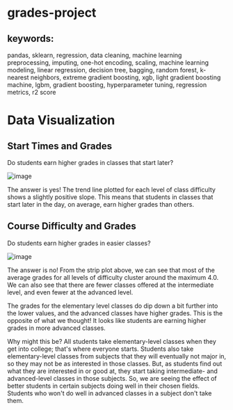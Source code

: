 # **grades-project**

## **keywords:** 
pandas, sklearn, regression, data cleaning, machine learning preprocessing, imputing, one-hot encoding, scaling, machine learning modeling, linear regression, decision tree, bagging, random forest, k-nearest neighbors, extreme gradient boosting, xgb, light gradient boosting machine, lgbm, gradient boosting, hyperparameter tuning, regression metrics, r2 score

# Data Visualization

## Start Times and Grades

Do students earn higher grades in classes that start later?

![image](https://github.com/kellianneyang/grades-project/blob/main/images/later%classes%give%out%higher%grades.png)

The answer is yes! The trend line plotted for each level of class difficulty shows a slightly positive slope. This means that students in classes that start later in the day, on average, earn higher grades than others. 

## Course Difficulty and Grades

Do students earn higher grades in easier classes? 

![image](https://github.com/kellianneyang/grades-project/blob/main/images/are%more%advanced%courses%harder.png)

The answer is no! From the strip plot above, we can see that most of the average grades for all levels of difficulty cluster around the maximum 4.0. We can also see that there are fewer classes offered at the intermediate level, and even fewer at the advanced level. 

The grades for the elementary level classes do dip down a bit further into the lower values, and the advanced classes have higher grades. This is the opposite of what we thought! It looks like students are earning higher grades in more advanced classes. 

Why might this be? All students take elementary-level classes when they get into college; that's where everyone starts. Students also take elementary-level classes from subjects that they will eventually not major in, so they may not be as interested in those classes. But, as students find out what they are interested in or good at, they start taking intermediate- and advanced-level classes in those subjects. So, we are seeing the effect of better students in certain subjects doing well in their chosen fields. Students who won't do well in advanced classes in a subject don't take them.